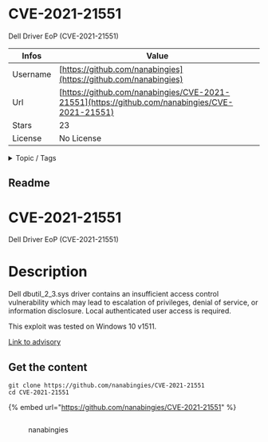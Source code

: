 # CVE-2021-21551

Dell Driver EoP (CVE-2021-21551)

| Infos    | Value                                                              |
| -------- | -------------------------------------------------------------------|
| Username | [https://github.com/nanabingies](https://github.com/nanabingies) |
| Url      | [https://github.com/nanabingies/CVE-2021-21551](https://github.com/nanabingies/CVE-2021-21551)                                               |
| Stars    | 23                                                          |
| License  | No License                                                        |

<details>

<summary>Topic / Tags</summary>



</details>

## Readme

# CVE-2021-21551
Dell Driver EoP (CVE-2021-21551)

# Description
Dell dbutil_2_3.sys driver contains an insufficient access control vulnerability which may lead to escalation of privileges, denial of service, or information disclosure. Local authenticated user access is required.

This exploit was tested on Windows 10 v1511. 

[Link to advisory](https://www.sentinelone.com/labs/cve-2021-21551-hundreds-of-millions-of-dell-computers-at-risk-due-to-multiple-bios-driver-privilege-escalation-flaws/)



## Get the content

```
git clone https://github.com/nanabingies/CVE-2021-21551
cd CVE-2021-21551
```

{% embed url="https://github.com/nanabingies/CVE-2021-21551" %}

<figure><img src="https://avatars.githubusercontent.com/u/13157335?v=4" alt=""><figcaption><p>nanabingies</p></figcaption></figure>
